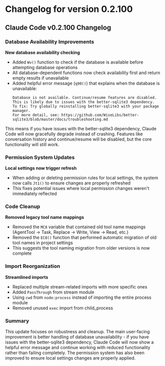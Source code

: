# Changelog for version 0.2.100

## Claude Code v0.2.100 Changelog

### Database Availability Improvements

**New database availability checking**
- Added `Wv()` function to check if the database is available before attempting database operations
- All database-dependent functions now check availability first and return empty results if unavailable
- Added helpful error message (`q90()`) that explains when the database is unavailable:
  ```
  Database is not available. Continue/resume features are disabled.
  This is likely due to issues with the better-sqlite3 dependency.
  To fix: Try globally reinstalling better-sqlite3 with your package manager.
  For more detail, see: https://github.com/WiseLibs/better-sqlite3/blob/master/docs/troubleshooting.md
  ```

This means if you have issues with the better-sqlite3 dependency, Claude Code will now gracefully degrade instead of crashing. Features like conversation history and continue/resume will be disabled, but the core functionality will still work.

### Permission System Updates

**Local settings now trigger refresh**
- When adding or deleting permission rules for local settings, the system now calls `Jt1()` to ensure changes are properly refreshed
- This fixes potential issues where local permission changes weren't immediately reflected

### Code Cleanup

**Removed legacy tool name mappings**
- Removed the `MC8` variable that contained old tool name mappings (AgentTool → Task, Replace → Write, View → Read, etc.)
- Removed the `EC8()` function that performed automatic migration of old tool names in project settings
- This suggests the tool naming migration from older versions is now complete

### Import Reorganization

**Streamlined imports**
- Replaced multiple stream-related imports with more specific ones
- Added `PassThrough` from stream module
- Using `cwd` from `node:process` instead of importing the entire process module
- Removed unused `exec` import from child_process

### Summary

This update focuses on robustness and cleanup. The main user-facing improvement is better handling of database unavailability - if you have issues with the better-sqlite3 dependency, Claude Code will now show a helpful error message and continue working with reduced functionality rather than failing completely. The permission system has also been improved to ensure local settings changes are properly applied.
